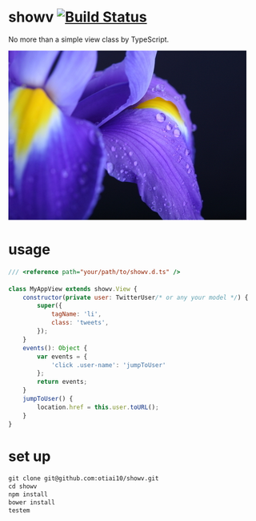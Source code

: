 # showv [![Build Status](https://travis-ci.org/otiai10/showv.svg?branch=master)](https://travis-ci.org/otiai10/showv)

No more than a simple view class by TypeScript.

![showv](showv.jpg)

# usage
```javascript
/// <reference path="your/path/to/showv.d.ts" />

class MyAppView extends showv.View {
    constructor(private user: TwitterUser/* or any your model */) {
        super({
            tagName: 'li',
            class: 'tweets',
        });
    }
    events(): Object {
        var events = {
            'click .user-name': 'jumpToUser'
        };
        return events;
    }
    jumpToUser() {
        location.href = this.user.toURL();
    }
}
```

# set up
```
git clone git@github.com:otiai10/showv.git
cd showv
npm install
bower install
testem
```

